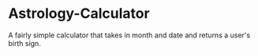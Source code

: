 # Astrology-Calculator
A fairly simple calculator that takes in month and date and returns a user's birth sign.
